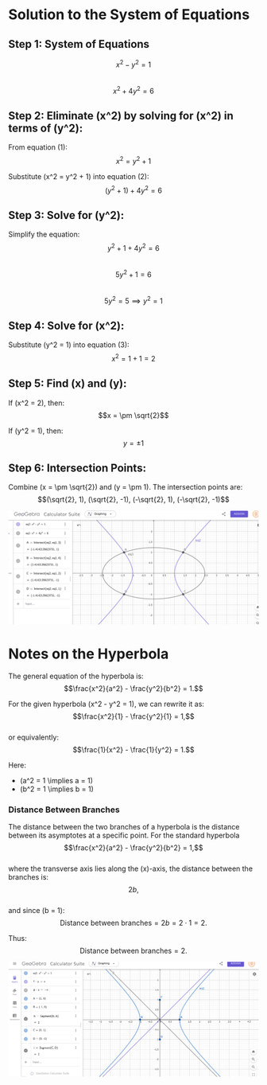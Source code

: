 # Solution to the System of Equations

## Step 1: System of Equations
$$x^2 - y^2 = 1 \tag{1}$$  
$$x^2 + 4y^2 = 6 \tag{2}$$

## Step 2: Eliminate \(x^2\) by solving for \(x^2\) in terms of \(y^2\):
From equation (1):  
$$x^2 = y^2 + 1 \tag{3}$$  

Substitute \(x^2 = y^2 + 1\) into equation (2):  
$$(y^2 + 1) + 4y^2 = 6$$  

## Step 3: Solve for \(y^2\):  
Simplify the equation:  
$$y^2 + 1 + 4y^2 = 6$$  
$$5y^2 + 1 = 6$$  
$$5y^2 = 5 \implies y^2 = 1$$  

## Step 4: Solve for \(x^2\):  
Substitute \(y^2 = 1\) into equation (3):  
$$x^2 = 1 + 1 = 2$$  

## Step 5: Find \(x\) and \(y\):  
If \(x^2 = 2\), then:  
$$x = \pm \sqrt{2}$$  

If \(y^2 = 1\), then:  
$$y = \pm 1$$  

## Step 6: Intersection Points:  
Combine \(x = \pm \sqrt{2}\) and \(y = \pm 1\). The intersection points are:  
$$(\sqrt{2}, 1), (\sqrt{2}, -1), (-\sqrt{2}, 1), (-\sqrt{2}, -1)$$  

![alt text](image-3.png)

# Notes on the Hyperbola

The general equation of the hyperbola is:  
$$\frac{x^2}{a^2} - \frac{y^2}{b^2} = 1.$$

For the given hyperbola \(x^2 - y^2 = 1\), we can rewrite it as:  
$$\frac{x^2}{1} - \frac{y^2}{1} = 1,$$  
or equivalently:  
$$\frac{1}{x^2} - \frac{1}{y^2} = 1.$$

Here:  
- \(a^2 = 1 \implies a = 1\)  
- \(b^2 = 1 \implies b = 1\)

### Distance Between Branches

The distance between the two branches of a hyperbola is the distance between its asymptotes at a specific point. For the standard hyperbola  
$$\frac{x^2}{a^2} - \frac{y^2}{b^2} = 1,$$  
where the transverse axis lies along the \(x\)-axis, the distance between the branches is:  
$$2b,$$  
and since \(b = 1\):  
$$\text{Distance between branches} = 2b = 2 \cdot 1 = 2.$$  

Thus:  
$$\text{Distance between branches} = 2.$$

![alt text](image-4.png)